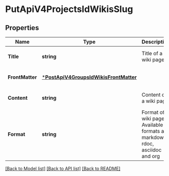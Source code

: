 # PutApiV4ProjectsIdWikisSlug

## Properties
Name | Type | Description | Notes
------------ | ------------- | ------------- | -------------
**Title** | **string** | Title of a wiki page | [optional] [default to null]
**FrontMatter** | [***PostApiV4GroupsIdWikisFrontMatter**](postApiV4GroupsIdWikis_front_matter.md) |  | [optional] [default to null]
**Content** | **string** | Content of a wiki page | [optional] [default to null]
**Format** | **string** | Format of a wiki page. Available formats are markdown, rdoc, asciidoc and org | [optional] [default to null]

[[Back to Model list]](../README.md#documentation-for-models) [[Back to API list]](../README.md#documentation-for-api-endpoints) [[Back to README]](../README.md)


